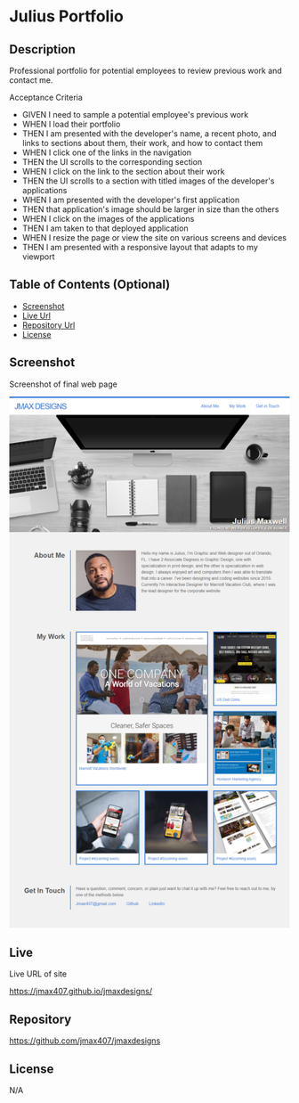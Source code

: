 # Julius Portfolio

## Description 

Professional portfolio for potential employees to review previous work and contact me.

Acceptance Criteria
* GIVEN I need to sample a potential employee's previous work
* WHEN I load their portfolio
* THEN I am presented with the developer's name, a recent photo, and links to sections about them, their work, and how to contact them
* WHEN I click one of the links in the navigation
* THEN the UI scrolls to the corresponding section
* WHEN I click on the link to the section about their work
* THEN the UI scrolls to a section with titled images of the developer's applications
* WHEN I am presented with the developer's first application
* THEN that application's image should be larger in size than the others
* WHEN I click on the images of the applications
* THEN I am taken to that deployed application
* WHEN I resize the page or view the site on various screens and devices
* THEN I am presented with a responsive layout that adapts to my viewport


## Table of Contents (Optional)

* [Screenshot](#Screenshot)
* [Live Url](#Live)
* [Repository Url](#Repositiory)
* [License](#License)


## Screenshot 

Screenshot of final web page

![Julius Portfolio Website](images/screenshot.png)


## Live

Live URL of site

https://jmax407.github.io/jmaxdesigns/

## Repository

https://github.com/jmax407/jmaxdesigns

## License

N/A
